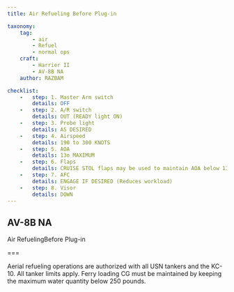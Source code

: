 ```yaml
---
title: Air Refueling Before Plug-in 

taxonomy:
    tag:
        - air
        - Refuel
        - normal ops
    craft:
        - Harrier II
        - AV-8B NA
    author: RAZBAM

checklist:
    -   step: 1. Master Arm switch 
        details: OFF 
    -   step: 2. A/R switch 
        details: OUT (READY light ON) 
    -   step: 3. Probe light 
        details: AS DESIRED 
    -   step: 4. Airspeed 
        details: 190 to 300 KNOTS 
    -   step: 5. AOA 
        details: 13o MAXIMUM 
    -   step: 6. Flaps 
        details: CRUISE STOL flaps may be used to maintain AOA below 13o. Use of AUTO flaps is prohibited. 
    -   step: 7. AFC 
        details: ENGAGE IF DESIRED (Reduces workload) 
    -   step: 8. Visor 
        details: DOWN 
---
```


## AV-8B NA 
Air RefuelingBefore Plug-in 

===

Aerial refueling operations are authorized with all USN tankers and the KC-10. All tanker limits apply. Ferry loading CG must be maintained by keeping the maximum water quantity below 250 pounds. 
